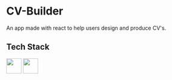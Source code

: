 # CV-Builder

An app made with react to help users design and produce CV's.

## Tech Stack

<img src="https://cdn.jsdelivr.net/npm/simple-icons@v4/icons/javascript.svg" width="40">  	  <img src="https://cdn.jsdelivr.net/npm/simple-icons@v4/icons/react.svg" width="40">	

